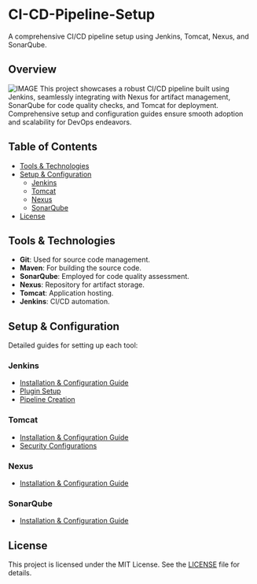 # CI-CD-Pipeline-Setup
A comprehensive CI/CD pipeline setup using Jenkins, Tomcat, Nexus, and SonarQube.

## Overview
![IMAGE]()
This project showcases a robust CI/CD pipeline built using Jenkins, seamlessly integrating with Nexus for artifact management, SonarQube for code quality checks, and Tomcat for deployment. Comprehensive setup and configuration guides ensure smooth adoption and scalability for DevOps endeavors.

## Table of Contents
- [Tools & Technologies](#tools--technologies)
- [Setup & Configuration](#setup--configuration)
  - [Jenkins](#jenkins)
  - [Tomcat](#tomcat)
  - [Nexus](#nexus)
  - [SonarQube](#sonarqube)
- [License](#license)


## Tools & Technologies
- **Git**: Used for source code management.
- **Maven**: For building the source code.
- **SonarQube**: Employed for code quality assessment.
- **Nexus**: Repository for artifact storage.
- **Tomcat**: Application hosting.
- **Jenkins**: CI/CD automation.

## Setup & Configuration
Detailed guides for setting up each tool:

### Jenkins
- [Installation & Configuration Guide](./Jenkins-Setup/INSTALL.md)
- [Plugin Setup](./Jenkins-Setup/PLUGINS.md)
- [Pipeline Creation](./Jenkins-Setup/PIPELINE.md)

### Tomcat
- [Installation & Configuration Guide](./Tomcat-Setup/INSTALL.md)
- [Security Configurations](./Tomcat-Setup/SECURITY.md)

### Nexus
- [Installation & Configuration Guide](./Nexus-Setup/INSTALL.md)


### SonarQube
- [Installation & Configuration Guide](./SonarQube-Setup/INSTALL.md)

## License
This project is licensed under the MIT License. See the [LICENSE](./LICENSE) file for details.
